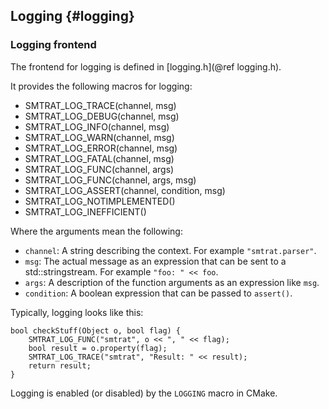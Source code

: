 ## Logging {#logging}

### Logging frontend

The frontend for logging is defined in [logging.h](@ref logging.h).

It provides the following macros for logging:
- SMTRAT_LOG_TRACE(channel, msg)
- SMTRAT_LOG_DEBUG(channel, msg)
- SMTRAT_LOG_INFO(channel, msg)
- SMTRAT_LOG_WARN(channel, msg)
- SMTRAT_LOG_ERROR(channel, msg)
- SMTRAT_LOG_FATAL(channel, msg)
- SMTRAT_LOG_FUNC(channel, args)
- SMTRAT_LOG_FUNC(channel, args, msg)
- SMTRAT_LOG_ASSERT(channel, condition, msg)
- SMTRAT_LOG_NOTIMPLEMENTED()
- SMTRAT_LOG_INEFFICIENT()

Where the arguments mean the following:
- `channel`: A string describing the context. For example `"smtrat.parser"`.
- `msg`: The actual message as an expression that can be sent to a std::stringstream. For example `"foo: " << foo`.
- `args`: A description of the function arguments as an expression like `msg`.
- `condition`: A boolean expression that can be passed to `assert()`.

Typically, logging looks like this:

	bool checkStuff(Object o, bool flag) {
		SMTRAT_LOG_FUNC("smtrat", o << ", " << flag);
		bool result = o.property(flag);
		SMTRAT_LOG_TRACE("smtrat", "Result: " << result);
		return result;
	}

Logging is enabled (or disabled) by the `LOGGING` macro in CMake.
